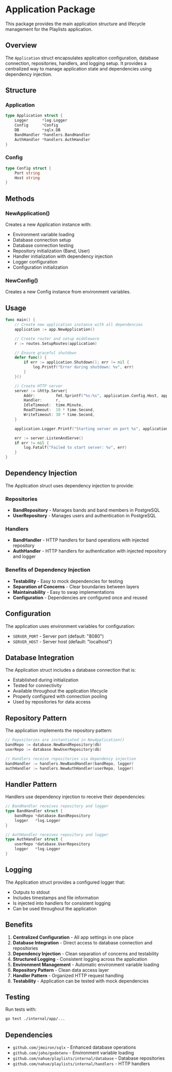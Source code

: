 # Application Package

This package provides the main application structure and lifecycle management for the Playlists application.

## Overview

The `Application` struct encapsulates application configuration, database connection, repositories, handlers, and logging setup. It provides a centralized way to manage application state and dependencies using dependency injection.

## Structure

### Application
```go
type Application struct {
    Logger      *log.Logger
    Config      *Config
    DB          *sqlx.DB
    BandHandler *handlers.BandHandler
    AuthHandler *handlers.AuthHandler
}
```

### Config
```go
type Config struct {
    Port string
    Host string
}
```

## Methods

### NewApplication()
Creates a new Application instance with:
- Environment variable loading
- Database connection setup
- Database connection testing
- Repository initialization (Band, User)
- Handler initialization with dependency injection
- Logger configuration
- Configuration initialization

### NewConfig()
Creates a new Config instance from environment variables.

## Usage

```go
func main() {
    // Create new application instance with all dependencies
    application := app.NewApplication()

    // Create router and setup middleware
    r := routes.SetupRoutes(application)

    // Ensure graceful shutdown
    defer func() {
        if err := application.Shutdown(); err != nil {
            log.Printf("Error during shutdown: %v", err)
        }
    }()

    // Create HTTP server
    server := &http.Server{
        Addr:         fmt.Sprintf("%s:%s", application.Config.Host, application.Config.Port),
        Handler:      r,
        IdleTimeout:  time.Minute,
        ReadTimeout:  10 * time.Second,
        WriteTimeout: 30 * time.Second,
    }

    application.Logger.Printf("Starting server on port %s", application.Config.Port)

    err := server.ListenAndServe()
    if err != nil {
        log.Fatalf("Failed to start server: %v", err)
    }
}
```

## Dependency Injection

The Application struct uses dependency injection to provide:

### Repositories
- **BandRepository** - Manages bands and band members in PostgreSQL
- **UserRepository** - Manages users and authentication in PostgreSQL

### Handlers
- **BandHandler** - HTTP handlers for band operations with injected repository
- **AuthHandler** - HTTP handlers for authentication with injected repository and logger

### Benefits of Dependency Injection
- **Testability** - Easy to mock dependencies for testing
- **Separation of Concerns** - Clear boundaries between layers
- **Maintainability** - Easy to swap implementations
- **Configuration** - Dependencies are configured once and reused

## Configuration

The application uses environment variables for configuration:

- `SERVER_PORT` - Server port (default: "8080")
- `SERVER_HOST` - Server host (default: "localhost")

## Database Integration

The Application struct includes a database connection that is:
- Established during initialization
- Tested for connectivity
- Available throughout the application lifecycle
- Properly configured with connection pooling
- Used by repositories for data access

## Repository Pattern

The application implements the repository pattern:

```go
// Repositories are instantiated in NewApplication()
bandRepo := database.NewBandRepository(db)
userRepo := database.NewUserRepository(db)

// Handlers receive repositories via dependency injection
bandHandler := handlers.NewBandHandler(bandRepo, logger)
authHandler := handlers.NewAuthHandler(userRepo, logger)
```

## Handler Pattern

Handlers use dependency injection to receive their dependencies:

```go
// BandHandler receives repository and logger
type BandHandler struct {
    bandRepo *database.BandRepository
    logger   *log.Logger
}

// AuthHandler receives repository and logger
type AuthHandler struct {
    userRepo *database.UserRepository
    logger   *log.Logger
}
```

## Logging

The Application struct provides a configured logger that:
- Outputs to stdout
- Includes timestamps and file information
- Is injected into handlers for consistent logging
- Can be used throughout the application

## Benefits

1. **Centralized Configuration** - All app settings in one place
2. **Database Integration** - Direct access to database connection and repositories
3. **Dependency Injection** - Clean separation of concerns and testability
4. **Structured Logging** - Consistent logging across the application
5. **Environment Management** - Automatic environment variable loading
6. **Repository Pattern** - Clean data access layer
7. **Handler Pattern** - Organized HTTP request handling
8. **Testability** - Application can be tested with mock dependencies

## Testing

Run tests with:
```bash
go test ./internal/app/...
```

## Dependencies

- `github.com/jmoiron/sqlx` - Enhanced database operations
- `github.com/joho/godotenv` - Environment variable loading
- `github.com/nahue/playlists/internal/database` - Database repositories
- `github.com/nahue/playlists/internal/handlers` - HTTP handlers 